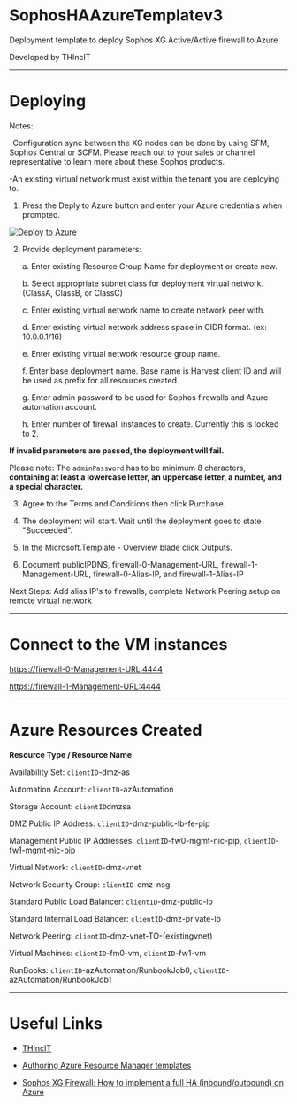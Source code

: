 # SophosHAAzureTemplatev3
Deployment template to deploy Sophos XG Active/Active firewall to Azure

Developed by THIncIT

***

Deploying
=========

Notes:

-Configuration sync between the XG nodes can be done by using SFM, Sophos Central or SCFM. 
Please reach out to your sales or channel representative to learn more about these Sophos products.

-An existing virtual network must exist within the tenant you are deploying to.

1) Press the Deply to Azure button and enter your Azure credentials when prompted.

[![Deploy to Azure](https://azuredeploy.net/deploybutton.png)](https://portal.azure.com/#create/Microsoft.Template/uri/https%3A%2F%2Fraw.githubusercontent.com%2Fmcs1970%2Fthincit%2Fsophos-xg-aa%2FSophosHAAzureTemplatev3.json)

2) Provide deployment parameters:

	a. Enter existing Resource Group Name for deployment or create new.
	
	b. Select appropriate subnet class for deployment virtual network. (ClassA, ClassB, or ClassC)
	
	c. Enter existing virtual network name to create network peer with.
	
	d. Enter existing virtual network address space in CIDR format. (ex: 10.0.0.1/16)
	
	e. Enter existing virtual network resource group name.
	
	f. Enter base deployment name. Base name is Harvest client ID and will be used as prefix for all resources created.
	
	g. Enter admin password to be used for Sophos firewalls and Azure automation account.
	
	h. Enter number of firewall instances to create. Currently this is locked to 2.

	
**If invalid parameters are passed, the deployment will fail.**

Please note: The `adminPassword` has to be minimum 8 characters, **containing at least a lowercase letter, an uppercase letter, a number, and a special character.**

3) Agree to the Terms and Conditions then click Purchase.

4) The deployment will start. Wait until the deployment goes to state "Succeeded".

5) In the Microsoft.Template - Overview blade click Outputs.

6) Document publicIPDNS, firewall-0-Management-URL, firewall-1-Management-URL, firewall-0-Alias-IP, and firewall-1-Alias-IP

Next Steps: Add alias IP's to firewalls, complete Network Peering setup on remote virtual network

***

Connect to the VM instances
==========================

[https://firewall-0-Management-URL:4444](https://firewall-0-Management-URL:4444)

[https://firewall-1-Management-URL:4444](https://firewall-1-Management-URL:4444)

***

Azure Resources Created
=======================

**Resource Type / Resource Name**

Availability Set: `clientID`-dmz-as

Automation Account: `clientID`-azAutomation

Storage Account: `clientID`dmzsa<unique string>

DMZ Public IP Address: `clientID`-dmz-public-lb-fe-pip

Management Public IP Addresses: `clientID`-fw0-mgmt-nic-pip, `clientID`-fw1-mgmt-nic-pip

Virtual Network: `clientID`-dmz-vnet

Network Security Group: `clientID`-dmz-nsg

Standard Public Load Balancer: `clientID`-dmz-public-lb

Standard Internal Load Balancer: `clientID`-dmz-private-lb

Network Peering: `clientID`-dmz-vnet-TO-(existingvnet)

Virtual Machines: `clientID`-fm0-vm, `clientID`-fw1-vm

RunBooks: `clientID`-azAutomation/RunbookJob0, `clientID`-azAutomation/RunbookJob1

***

Useful Links
============

* [THIncIT](https://www.thincit.com)

* [Authoring Azure Resource Manager templates](https://azure.microsoft.com/en-us/documentation/articles/resource-group-authoring-templates/)

* [Sophos XG Firewall: How to implement a full HA (inbound/outbound) on Azure](https://community.sophos.com/kb/en-us/133755)
